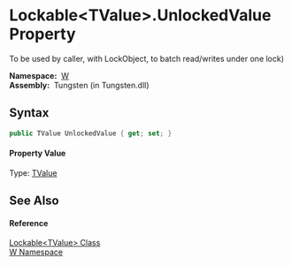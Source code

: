 Lockable&lt;TValue>.UnlockedValue Property
==========================================
  
To be used by caller, with LockObject, to batch read/writes under one lock)


  **Namespace:**  [W][1]  
  **Assembly:**  Tungsten (in Tungsten.dll)

Syntax
------

```csharp
public TValue UnlockedValue { get; set; }
```

#### Property Value
Type: [TValue][2]

See Also
--------

#### Reference
[Lockable&lt;TValue> Class][2]  
[W Namespace][1]  

[1]: ../README.md
[2]: README.md
[3]: ../../_icons/Help.png